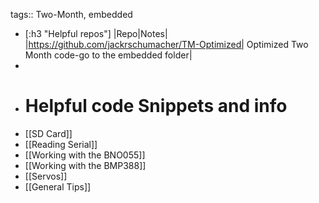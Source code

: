 tags:: Two-Month, embedded

- [:h3 "Helpful repos"]
  |Repo|Notes|
  |https://github.com/jackrschumacher/TM-Optimized| Optimized Two Month code-go to the embedded folder|
-
- # Helpful code Snippets and info
- [[SD Card]]
- [[Reading Serial]]
- [[Working with the BNO055]]
- [[Working with the BMP388]]
- [[Servos]]
- [[General Tips]]